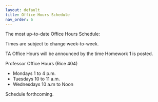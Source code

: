 ```yaml
---
layout: default
title: Office Hours Schedule
nav_order: 6
---
```


The most up-to-date Office Hours Schedule:

Times are subject to change week-to-week.

TA Office Hours will be announced by the time Homework 1 is posted.

Professor Office Hours (Rice 404)

* Mondays 1 to 4 p.m.
* Tuesdays 10 to 11 a.m.
* Wednesdays 10 a.m to Noon     

Schedule forthcoming.

